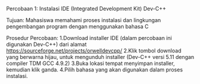 Percobaan 1: Instalasi IDE (Integrated Development Kit) Dev-C++

Tujuan:
Mahasiswa memahami proses instalasi dan lingkungan pengembangan program dengan menggunakan bahasa C

Prosedur Percobaan:
1.Download installer IDE (dalam percobaan ini digunakan Dev-C++) dari alamat https://sourceforge.net/projects/orwelldevcpp/
2.Klik tombol download yang berwarna hijau, untuk mengunduh installer (Dev-C++ versi 5.11 dengan compiler TDM GCC 4.9.2)
3.Buka lokasi tempat menyimpan installer, kemudian klik ganda.
4.Pilih bahasa yang akan digunakan dalam proses instalasi.